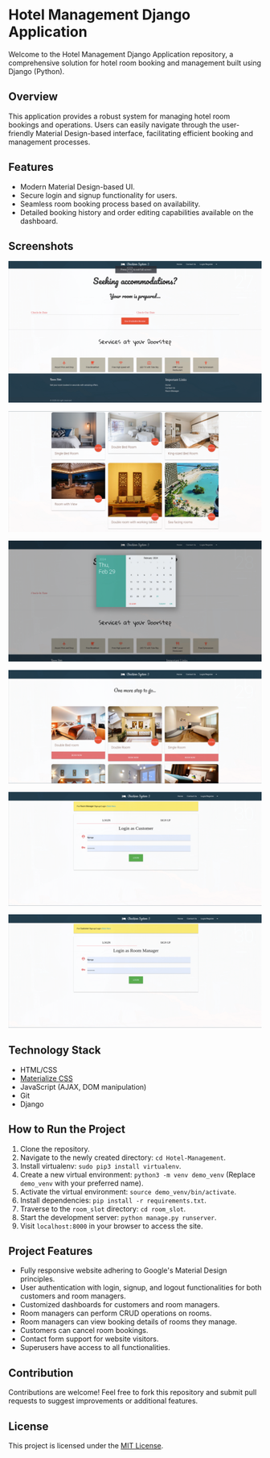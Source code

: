 # Hotel Management Django Application

Welcome to the Hotel Management Django Application repository, a comprehensive solution for hotel room booking and management built using Django (Python).

## Overview

This application provides a robust system for managing hotel room bookings and operations. Users can easily navigate through the user-friendly Material Design-based interface, facilitating efficient booking and management processes.

## Features

- Modern Material Design-based UI.
- Secure login and signup functionality for users.
- Seamless room booking process based on availability.
- Detailed booking history and order editing capabilities available on the dashboard.

## Screenshots

![H1](https://github.com/kibexd/First-Repo/blob/main/H1.png)

![H2](https://github.com/kibexd/First-Repo/blob/main/H2.png)

![H3](https://github.com/kibexd/First-Repo/blob/main/H3.png)

![H4](https://github.com/kibexd/First-Repo/blob/main/H4.png)

![H5](https://github.com/kibexd/First-Repo/blob/main/H5.png)

![H6](https://github.com/kibexd/First-Repo/blob/main/H6.png)


## Technology Stack

- HTML/CSS
- [Materialize CSS](https://archives.materializecss.com/0.100.2)
- JavaScript (AJAX, DOM manipulation)
- Git
- Django

## How to Run the Project

1. Clone the repository.
2. Navigate to the newly created directory: `cd Hotel-Management`.
3. Install virtualenv: `sudo pip3 install virtualenv`.
4. Create a new virtual environment: `python3 -m venv demo_venv` (Replace `demo_venv` with your preferred name).
5. Activate the virtual environment: `source demo_venv/bin/activate`.
6. Install dependencies: `pip install -r requirements.txt`.
7. Traverse to the `room_slot` directory: `cd room_slot`.
8. Start the development server: `python manage.py runserver`.
9. Visit `localhost:8000` in your browser to access the site.

## Project Features

- Fully responsive website adhering to Google's Material Design principles.
- User authentication with login, signup, and logout functionalities for both customers and room managers.
- Customized dashboards for customers and room managers.
- Room managers can perform CRUD operations on rooms.
- Room managers can view booking details of rooms they manage.
- Customers can cancel room bookings.
- Contact form support for website visitors.
- Superusers have access to all functionalities.

## Contribution

Contributions are welcome! Feel free to fork this repository and submit pull requests to suggest improvements or additional features.

## License

This project is licensed under the [MIT License](LICENSE).
